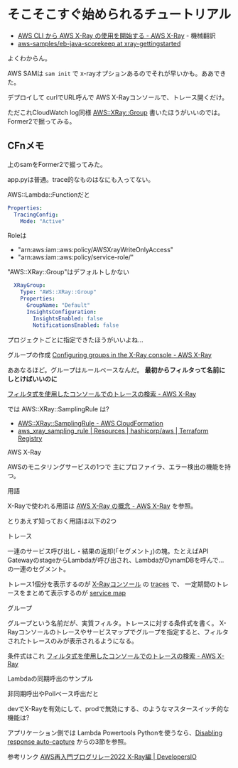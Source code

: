 
# そこそこすぐ始められるチュートリアル

- [AWS CLI から AWS X-Ray の使用を開始する - AWS X-Ray](https://docs.aws.amazon.com/ja_jp/xray/latest/devguide/scorekeep-ubuntu.html) - 機械翻訳
- [aws-samples/eb-java-scorekeep at xray-gettingstarted](https://github.com/aws-samples/eb-java-scorekeep/tree/xray-gettingstarted)

よくわからん。

AWS SAMは `sam init` で x-rayオプションあるのでそれが早いかも。ああできた。

デプロイして
curlでURL呼んで
AWS X-Rayコンソールで、トレース開くだけ。

ただこれCloudWatch log同様
[AWS::XRay::Group](https://docs.aws.amazon.com/ja_jp/AWSCloudFormation/latest/UserGuide/aws-resource-xray-group.html)
書いたほうがいいのでは。Former2で掘ってみる。

## CFnメモ

上のsamをFormer2で掘ってみた。

app.pyは普通。trace的なものはなにも入ってない。

AWS::Lambda::Functionだと
```yaml
Properties:
  TracingConfig: 
    Mode: "Active"
```


Roleは
- "arn:aws:iam::aws:policy/AWSXrayWriteOnlyAccess"
- "arn:aws:iam::aws:policy/service-role/"

"AWS::XRay::Group"はデフォルトしかない
```yaml
  XRayGroup:
    Type: "AWS::XRay::Group"
    Properties:
      GroupName: "Default"
      InsightsConfiguration: 
        InsightsEnabled: false
        NotificationsEnabled: false
```
プロジェクトごとに指定できたほうがいいよね...


グループの作成
[Configuring groups in the X-Ray console - AWS X-Ray](https://docs.aws.amazon.com/xray/latest/devguide/xray-console-groups.html#xray-console-group-create-console)

ああなるほど。グループはルールベースなんだ。
**最初からフィルタって名前にしとけばいいのに**

[フィルタ式を使用したコンソールでのトレースの検索 - AWS X-Ray](https://docs.aws.amazon.com/ja_jp/xray/latest/devguide/xray-console-filters.html)


では AWS::XRay::SamplingRule は?
- [AWS::XRay::SamplingRule - AWS CloudFormation](https://docs.aws.amazon.com/ja_jp/AWSCloudFormation/latest/UserGuide/aws-resource-xray-samplingrule.html)
- [aws\_xray\_sampling\_rule | Resources | hashicorp/aws | Terraform Registry](https://registry.terraform.io/providers/hashicorp/aws/latest/docs/resources/xray_sampling_rule)



AWS X-Ray

AWSのモニタリングサービスの1つで
主にプロファイラ、エラー検出の機能を持つ。


用語

X-Rayで使われる用語は [AWS X-Ray の概念 - AWS X-Ray](https://docs.aws.amazon.com/ja_jp/xray/latest/devguide/xray-concepts.html) を参照。

とりあえず知っておく用語は以下の2つ

トレース

一連のサービス呼び出し・結果の返却(「セグメント」)の塊。たとえばAPI GatewayのstageからLambdaが呼び出され、LambdaがDynamDBを呼んで... の一連のセグメント。

トレース1個分を表示するのが
[X-Rayコンソール](https://console.aws.amazon.com/xray/home#)
の
[traces](https://console.aws.amazon.com/xray/home#/traces)
で、
一定期間のトレースをまとめて表示するのが
[service map](https://console.aws.amazon.com/xray/home#/service-map)

グループ

グループという名前だが、実質フィルタ。トレースに対する条件式を書く。
X-Rayコンソールのトレースやサービスマップでグループを指定すると、フィルタされたトレースのみが表示されるようになる。

条件式はこれ [フィルタ式を使用したコンソールでのトレースの検索 - AWS X-Ray](https://docs.aws.amazon.com/ja_jp/xray/latest/devguide/xray-console-filters.html)








Lambdaの同期呼出のサンプル

非同期呼出やPollベース呼出だと



devでX-Rayを有効にして、prodで無効にする、のようなマスタースイッチ的な機能は?

アプリケーション側では
Lambda Powertools Pythonを使うなら、[Disabling response auto\-capture](https://awslabs.github.io/aws-lambda-powertools-python/latest/core/tracer/#disabling-response-auto-capture) からの3節を参照。


参考リンク
[AWS再入門ブログリレー2022 X-Ray編 | DevelopersIO](https://dev.classmethod.jp/articles/re-introduction-2022-x-ray/)
